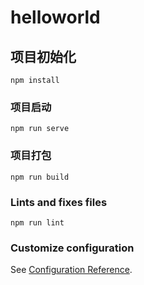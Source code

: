 # helloworld

## 项目初始化
```
npm install
```

### 项目启动
```
npm run serve
```

### 项目打包
```
npm run build
```

### Lints and fixes files
```
npm run lint
```

### Customize configuration
See [Configuration Reference](https://cli.vuejs.org/config/).
